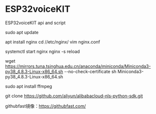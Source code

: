 # ESP32voiceKIT
ESP32voiceKIT api and script

sudo apt update

apt install nginx
cd //etc/nginx/
vim nginx.conf

systemctl start nginx
nginx -s reload


wget https://mirrors.tuna.tsinghua.edu.cn/anaconda/miniconda/Miniconda3-py38_4.8.3-Linux-x86_64.sh --no-check-certificate
sh Miniconda3-py38_4.8.3-Linux-x86_64.sh

sudo apt install ffmpeg




git clone https://github.com/aliyun/alibabacloud-nls-python-sdk.git

githubfast镜像：https://githubfast.com/
